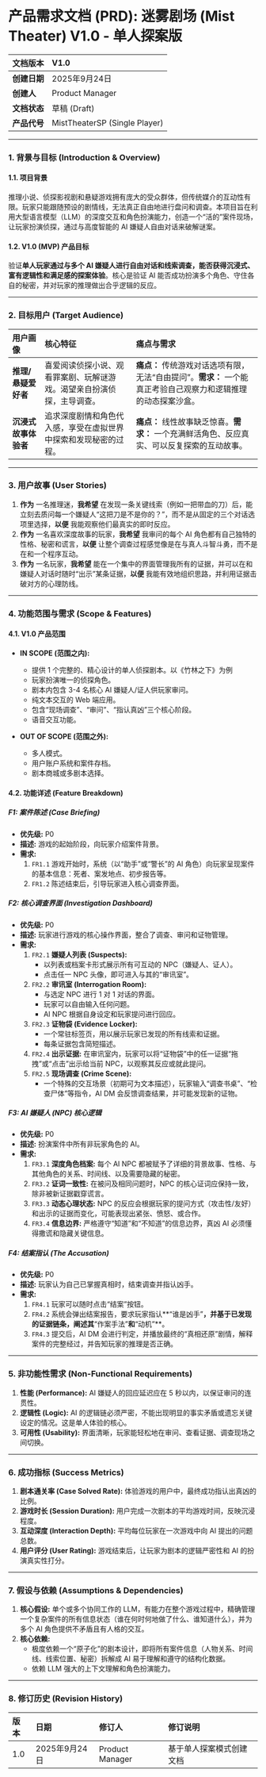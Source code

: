 # **产品需求文档 (PRD): 迷雾剧场 (Mist Theater) V1.0 - 单人探案版**

| **文档版本** | **V1.0** |
| :----------- | :----------------------------------------- |
| **创建日期** | 2025年9月24日                              |
| **创建人** | Product Manager                            |
| **文档状态** | 草稿 (Draft)                               |
| **产品代号** | MistTheaterSP (Single Player)              |

---

### **1. 背景与目标 (Introduction & Overview)**

#### **1.1. 项目背景**
推理小说、侦探影视剧和悬疑游戏拥有庞大的受众群体，但传统媒介的互动性有限。玩家只能跟随预设的剧情线，无法真正自由地进行盘问和调查。本项目旨在利用大型语言模型（LLM）的深度交互和角色扮演能力，创造一个“活的”案件现场，让玩家扮演侦探，通过与高度智能的 AI 嫌疑人自由对话来破解谜案。

#### **1.2. V1.0 (MVP) 产品目标**
验证**单人玩家通过与多个 AI 嫌疑人进行自由对话和线索调查，能否获得沉浸式、富有逻辑性和满足感的探案体验**。核心是验证 AI 能否成功扮演多个角色、守住各自的秘密，并对玩家的推理做出合乎逻辑的反应。

---

### **2. 目标用户 (Target Audience)**

| 用户画像                 | 核心特征                                                                         | 痛点与需求                                                                                                 |
| :----------------------- | :------------------------------------------------------------------------------- | :--------------------------------------------------------------------------------------------------------- |
| **推理/悬疑爱好者** | 喜爱阅读侦探小说、观看罪案剧、玩解谜游戏。渴望亲自扮演侦探，主导调查。             | **痛点：** 传统游戏对话选项有限，无法“自由提问”。**需求：** 一个能真正考验自己观察力和逻辑推理的动态探案沙盒。 |
| **沉浸式故事体验者** | 追求深度剧情和角色代入感，享受在虚拟世界中探索和发现秘密的过程。                 | **痛点：** 线性故事缺乏惊喜。**需求：** 一个充满鲜活角色、反应真实、可以反复探索的互动故事。             |

---

### **3. 用户故事 (User Stories)**

1.  **作为** 一名推理迷，**我希望** 在发现一条关键线索（例如一把带血的刀）后，能立刻去质问每一个嫌疑人“这把刀是不是你的？”，而不是从固定的三个对话选项里选择，**以便** 我能观察他们最真实的即时反应。
2.  **作为** 一名喜欢深度故事的玩家，**我希望** 我审问的每个 AI 角色都有自己独特的性格、秘密和谎言，**以便** 让整个调查过程感觉像是在与真人斗智斗勇，而不是在和一个程序互动。
3.  **作为** 一名玩家，**我希望** 能在一个集中的界面管理我所有的证据，并可以在和嫌疑人对话时随时“出示”某条证据，**以便** 我能有效地组织思路，并利用证据击破对方的心理防线。

---

### **4. 功能范围与需求 (Scope & Features)**

#### **4.1. V1.0 产品范围**

* **IN SCOPE (范围之内):**
    * 提供 1 个完整的、精心设计的单人侦探剧本。以《竹林之下》为例
    * 玩家扮演唯一的侦探角色。
    * 剧本内包含 3-4 名核心 AI 嫌疑人/证人供玩家审问。
    * 纯文本交互的 Web 端应用。
    * 包含“现场调查”、“审问”、“指认真凶”三个核心阶段。
    * 语音交互功能。

* **OUT OF SCOPE (范围之外):**
    * 多人模式。
    * 用户账户系统和案件存档。
    * 剧本商城或多剧本选择。

#### **4.2. 功能详述 (Feature Breakdown)**

##### **F1: 案件陈述 (Case Briefing)**
* **优先级:** P0
* **描述:** 游戏的起始阶段，向玩家介绍案件背景。
* **需求:**
    1.  `FR1.1` 游戏开始时，系统（以“助手”或“警长”的 AI 角色）向玩家呈现案件的基本信息：死者、案发地点、初步报告等。
    2.  `FR1.2` 陈述结束后，引导玩家进入核心调查界面。

##### **F2: 核心调查界面 (Investigation Dashboard)**
* **优先级:** P0
* **描述:** 玩家进行游戏的核心操作界面，整合了调查、审问和证物管理。
* **需求:**
    1.  `FR2.1` **嫌疑人列表 (Suspects):**
        * 以列表或档案卡形式展示所有可互动的 NPC（嫌疑人、证人）。
        * 点击任一 NPC 头像，即可进入与其的“审讯室”。
    2.  `FR2.2` **审讯室 (Interrogation Room):**
        * 与选定 NPC 进行 1 对 1 对话的界面。
        * 玩家可以自由输入任何问题。
        * AI NPC 根据自身设定和玩家提问进行回应。
    3.  `FR2.3` **证物袋 (Evidence Locker):**
        * 一个常驻标签页，用以展示玩家已发现的所有线索和证据。
        * 每条证据包含简短描述。
    4.  `FR2.4` **出示证据:** 在审讯室内，玩家可以将“证物袋”中的任一证据“拖拽”或“点击”出示给当前 NPC，以观察其反应或就此提问。
    5.  `FR2.5` **现场调查 (Crime Scene):**
        * 一个特殊的交互场景（初期可为文本描述），玩家输入“调查书桌”、“检查尸体”等指令，AI DM 会反馈调查结果，并可能发现新的证物。

##### **F3: AI 嫌疑人 (NPC) 核心逻辑**
* **优先级:** P0
* **描述:** 扮演案件中所有非玩家角色的 AI。
* **需求:**
    1.  `FR3.1` **深度角色档案:** 每个 AI NPC 都被赋予了详细的背景故事、性格、与其他角色的关系、时间线、以及需要隐藏的秘密。
    2.  `FR3.2` **证词一致性:** 在被问及相同问题时，NPC 的核心证词应保持一致，除非被新证据戳穿谎言。
    3.  `FR3.3` **动态心理状态:** NPC 的反应会根据玩家的提问方式（攻击性/友好）和出示的证据而变化，可能表现出紧张、愤怒、或合作。
    4.  `FR3.4` **信息边界:** 严格遵守“知道”和“不知道”的信息边界，真凶 AI 必须懂得撒谎和隐藏关键信息。

##### **F4: 结案指认 (The Accusation)**
* **优先级:** P0
* **描述:** 玩家认为自己已掌握真相时，结束调查并指认凶手。
* **需求:**
    1.  `FR4.1` 玩家可以随时点击“结案”按钮。
    2.  `FR4.2` 系统会弹出结案报告，要求玩家指认**“谁是凶手”**，并基于已发现的证据链条，阐述其**“作案手法”**和**“动机”**。
    3.  `FR4.3` 提交后，AI DM 会进行判定，并播放最终的“真相还原”剧情，解释案件的完整经过，并告知玩家的推理是否正确。

---

### **5. 非功能性需求 (Non-Functional Requirements)**

1.  **性能 (Performance):** AI 嫌疑人的回应延迟应在 5 秒以内，以保证审问的连贯性。
2.  **逻辑性 (Logic):** AI 的逻辑链必须严密，不能出现明显的事实矛盾或遗忘关键设定的情况。这是单人体验的核心。
3.  **可用性 (Usability):** 界面清晰，玩家能轻松地在审问、查看证据、调查现场之间切换。

---

### **6. 成功指标 (Success Metrics)**

1.  **剧本通关率 (Case Solved Rate):** 体验游戏的用户中，最终成功指认出真凶的比例。
2.  **游戏时长 (Session Duration):** 用户完成一次剧本的平均游戏时间，反映沉浸程度。
3.  **互动深度 (Interaction Depth):** 平均每位玩家在一次游戏中向 AI 提出的问题总数。
4.  **用户评分 (User Rating):** 游戏结束后，让玩家为剧本的逻辑严密性和 AI 的扮演真实性打分。

---

### **7. 假设与依赖 (Assumptions & Dependencies)**

1.  **核心假设:** 单个或多个协同工作的 LLM，有能力在整个游戏过程中，精确管理一个复杂案件的所有信息状态（谁在何时何地做了什么、谁知道什么），并为多个 AI 角色提供不矛盾且有人格的交互。
2.  **核心依赖:**
    * 极度依赖一个“原子化”的剧本设计，即将所有案件信息（人物关系、时间线、线索位置、秘密）拆解成 AI 易于理解和遵守的结构化数据。
    * 依赖 LLM 强大的上下文理解和角色扮演能力。

---

### **8. 修订历史 (Revision History)**

| 版本 | 日期          | 修订人          | 修订说明                 |
| :--- | :------------ | :-------------- | :----------------------- |
| 1.0  | 2025年9月24日 | Product Manager | 基于单人探案模式创建文档 |